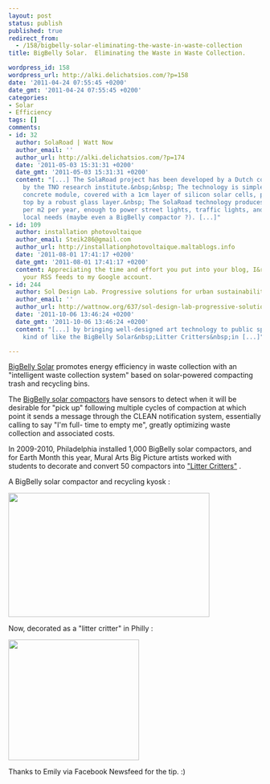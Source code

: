 ```yaml
---
layout: post
status: publish
published: true
redirect_from:
  - /158/bigbelly-solar-eliminating-the-waste-in-waste-collection
title: BigBelly Solar.  Eliminating the Waste in Waste Collection.

wordpress_id: 158
wordpress_url: http://alki.delichatsios.com/?p=158
date: '2011-04-24 07:55:45 +0200'
date_gmt: '2011-04-24 07:55:45 +0200'
categories:
- Solar
- Efficiency
tags: []
comments:
- id: 32
  author: SolaRoad | Watt Now
  author_email: ''
  author_url: http://alki.delichatsios.com/?p=174
  date: '2011-05-03 15:31:31 +0200'
  date_gmt: '2011-05-03 15:31:31 +0200'
  content: "[...] The SolaRoad project has been developed by a Dutch consortium led
    by the TNO research institute.&nbsp;&nbsp; The technology is simple &#8211; a
    concrete module, covered with a 1cm layer of silicon solar cells, protected on
    top by a robust glass layer.&nbsp; The SolaRoad technology produces about 50kWh
    per m2 per year, enough to power street lights, traffic lights, and other small
    local needs (maybe even a BigBelly compactor ?). [...]"
- id: 109
  author: installation photovoltaique
  author_email: Steik286@gmail.com
  author_url: http://installationphotovoltaique.maltablogs.info
  date: '2011-08-01 17:41:17 +0200'
  date_gmt: '2011-08-01 17:41:17 +0200'
  content: Appreciating the time and effort you put into your blog, I&rsquo;m adding
    your RSS feeds to my Google account.
- id: 244
  author: Sol Design Lab. Progressive solutions for urban sustainability. |
  author_email: ''
  author_url: http://wattnow.org/637/sol-design-lab-progressive-solutions-for-urban-sustainability
  date: '2011-10-06 13:46:24 +0200'
  date_gmt: '2011-10-06 13:46:24 +0200'
  content: "[...] by bringing well-designed art technology to public spaces&#8211;
    kind of like the BigBelly Solar&nbsp;Litter Critters&nbsp;in [...]"

---
```

<p><a href="http://bigbellysolar.com/">BigBelly Solar</a> promotes energy efficiency in waste collection with an "intelligent waste collection system" based on solar-powered compacting trash and recycling bins.</p>
<p>The <a href="http://bigbellysolar.com/solutions/compactor/">BigBelly solar compactors</a> have sensors to detect when it will be desirable for "pick up" following multiple cycles of compaction at which point it sends a message through the CLEAN notification system, essentially calling to say "I'm full- time to empty me", greatly optimizing waste collection and associated costs.</p>
<p>In 2009-2010, Philadelphia installed 1,000 BigBelly solar compactors, and for Earth Month this year, Mural Arts Big Picture artists worked with students to decorate and convert 50 compactors into <a href="http://www.uwishunu.com/2011/04/mural-arts-unveils-50-litter-critters-artistically-decorated-solar-powered-compacting-trash-and-recycling-bins-designed-by-students/">"Litter Critters"</a> .</p>
<p>A BigBelly solar compactor and recycling kyosk :</p>
<p><a href="http://bigbellysolar.com/solutions/recycling/"><img class="alignleft size-full wp-image-160" title="bigbelly2" src="{{ 'assets/from-wordpress/uploads/2011/04/bigbelly2.jpg' | relative_url }}" alt="" width="400" height="247" /></a></p>


<p>Now, decorated as a "litter critter" in Philly :</p>
<p><a href="http://www.uwishunu.com/2011/04/mural-arts-unveils-50-litter-critters-artistically-decorated-solar-powered-compacting-trash-and-recycling-bins-designed-by-students/"><img class="alignleft size-full wp-image-161" title="mural-arts-litter-critter" src="{{ 'assets/from-wordpress/uploads/2011/04/mural-arts-litter-critter.jpg' | relative_url }}" alt="" width="260" height="240" /></a></p>


<p>Thanks to Emily via Facebook Newsfeed for the tip. :)</p>
